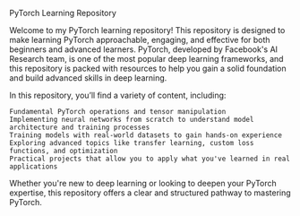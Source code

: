 PyTorch Learning Repository

Welcome to my PyTorch learning repository! This repository is designed to make learning PyTorch approachable, engaging, and effective for both beginners and advanced learners. PyTorch, developed by Facebook's AI Research team, is one of the most popular deep learning frameworks, and this repository is packed with resources to help you gain a solid foundation and build advanced skills in deep learning.

In this repository, you’ll find a variety of content, including:

    Fundamental PyTorch operations and tensor manipulation
    Implementing neural networks from scratch to understand model architecture and training processes
    Training models with real-world datasets to gain hands-on experience
    Exploring advanced topics like transfer learning, custom loss functions, and optimization
    Practical projects that allow you to apply what you've learned in real applications

Whether you're new to deep learning or looking to deepen your PyTorch expertise, this repository offers a clear and structured pathway to mastering PyTorch.
